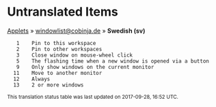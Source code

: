 # Untranslated Items
[Applets](../../../README.md) &#187; [windowlist@cobinja.de](../README.md) &#187; **Swedish (sv)**

       1	Pin to this workspace
       2	Pin to other workspaces
       3	Close window on mouse-wheel click
       5	The flashing time when a new window is opened via a button
       9	Only show windows on the current monitor
      11	Move to another monitor
      12	Always
      13	2 or more windows

<sup>This translation status table was last updated on 2017-09-28, 16:52 UTC.</sup>
